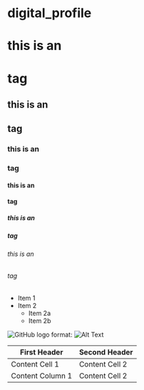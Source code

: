 # digital_profile

# this is an <h1> tag
## this is an <h2> tag
### this is an <h3> tag
#### this is an <h4> tag
##### this is an <h5> tag
###### this is an <h6> tag

* Item 1
* Item 2
   * Item 2a
   * Item 2b
   
![GitHub logo ](/images/logo.png)
format: ![Alt Text](https://encrypted-tbn0.gstatic.com/images?q=tbn:ANd9GcRSFV7bjXaJ64U05RRz4WGuD-lkDCTSnN_n5g&usqp=CAU)

First Header | Second Header
------------ | -------------
Content Cell 1 | Content Cell 2
Content Column 1 | Content Cell 2
